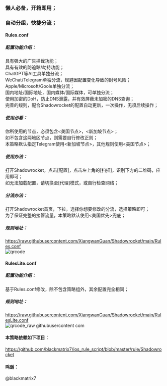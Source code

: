 ### 懒人必备，开箱即用；<br>
### 自动分组，快捷分流；<br>

#### Rules.conf
##### 配置功能介绍：<br>
具有强大的广告拦截功能；<br>
具有有效的防追踪/劫持功能；<br>
ChatGPT等AI工具单独分流；<br>
WeChat/Telegram单独分流，规避因配置变化导致的封号风险；<br>
Apple/Microsoft/Goole单独分流；<br>
国内地址/国际地址，国内媒体/国际媒体，可单独分流；<br>
使用加密的DoH，防止DNS泄露，并有效屏蔽未加密的DNS查询；<br>
完善的规则，配合Shadowrocket的配置自动更新，一次操作，无须后续操作；<br>

##### 使用必看：<br>
你所使用的节点，必须包含<美国节点>，<新加坡节点>；<br>
如不包含这两地区节点，则需要自行修改正则；<br>
本策略默认指定Telegram使用<新加坡节点>，其他规则使用<美国节点>；<br>

##### 使用办法：<br>
打开Shadowrocket，点击[配置]，点击左上角的[扫描]，识别下方的二维码，应用即可；<br>
如无法加载配置，请切换至[代理]模式，或自行检查网络；<br>

##### 分流办法：<br>
打开Shadowrocket首页，下拉，选择你想要修改的分流，选择策略即可；<br>
为了保证完整的接管流量，本策略默认使用<美国优先>兜底；<br>

##### 规则地址：<br>
https://raw.githubusercontent.com/XiangwanGuan/Shadowrocket/main/Rules.conf<br>
![qrcode](https://github.com/user-attachments/assets/faf02085-0828-430c-8509-fb09ffb7287f)

#### RulesLite.conf
##### 配置功能介绍：<br>
基于Rules.conf修改，除不包含策略组外，其余配置完全相同；<br>

##### 规则地址：<br>
https://raw.githubusercontent.com/XiangwanGuan/Shadowrocket/main/RulesLite.conf<br>
![qrcode_raw githubusercontent com](https://github.com/user-attachments/assets/871c0452-5483-4059-b3bf-c66e039d2c2b)

#### 本策略依赖如下项目：<br>
https://github.com/blackmatrix7/ios_rule_script/blob/master/rule/Shadowrocket<br>

#### 鸣谢：<br>
@blackmatrix7
